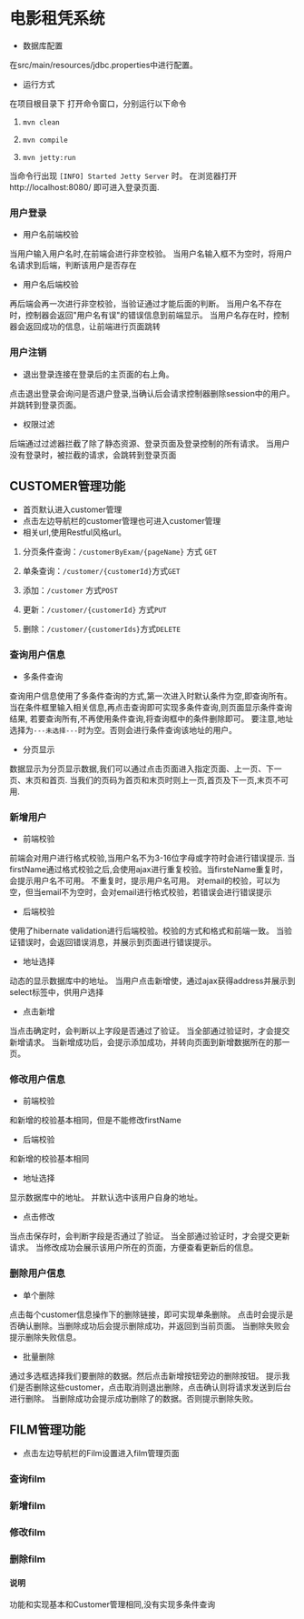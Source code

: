 # 电影租凭系统
 
* 数据库配置
<p>在src/main/resources/jdbc.properties中进行配置。</p>

* 运行方式

<p>在项目根目录下 打开命令窗口，分别运行以下命令</p>
 
 1. <code>mvn clean</code>
 
 2. <code>mvn compile</code>  
 
 3. <code>mvn jetty:run</code>  
   
<p>当命令行出现 <code>[INFO] Started Jetty Server</code> 时。
在浏览器打开http://localhost:8080/ 即可进入登录页面.
</p>

### 用户登录
* 用户名前端校验
<p>当用户输入用户名时,在前端会进行非空校验。
当用户名输入框不为空时，将用户名请求到后端，判断该用户是否存在</p>

* 用户名后端校验 
 <p>再后端会再一次进行非空校验，当验证通过才能后面的判断。
 当用户名不存在时，控制器会返回"用户名有误"的错误信息到前端显示。
 当用户名存在时，控制器会返回成功的信息，让前端进行页面跳转</p>
 
 
 

### 用户注销
* 退出登录连接在登录后的主页面的右上角。
<p>点击退出登录会询问是否退户登录,当确认后会请求控制器删除session中的用户。
并跳转到登录页面。
</p>

* 权限过滤
<p>后端通过过滤器拦截了除了静态资源、登录页面及登录控制的所有请求。
当用户没有登录时，被拦截的请求，会跳转到登录页面</p>


## CUSTOMER管理功能
* 首页默认进入customer管理
* 点击左边导航栏的customer管理也可进入customer管理
* 相关url,使用Restful风格url。

1. 分页条件查询：<code>/customerByExam/{pageName}</code> 方式 <code>GET</code> 

1. 单条查询：<code>/customer/{customerId}</code>方式<code>GET</code>

1. 添加：<code>/customer</code> 方式<code>POST</code>

1. 更新：<code>/customer/{customerId}</code> 方式<code>PUT</code>

1. 删除：<code>/customer/{customerIds}</code>方式<code>DELETE</code>


### 查询用户信息
* 多条件查询
<p>查询用户信息使用了多条件查询的方式,第一次进入时默认条件为空,即查询所有。
当在条件框里输入相关信息,再点击查询即可实现多条件查询,则页面显示条件查询结果,
若要查询所有,不再使用条件查询,将查询框中的条件删除即可。
要注意,地址选择为<code>---未选择---</code>时为空。否则会进行条件查询该地址的用户。
<p>


* 分页显示
<p>数据显示为分页显示数据,我们可以通过点击页面进入指定页面、上一页、下一页、末页和首页.
当我们的页码为首页和末页时则上一页,首页及下一页,末页不可用.
</p>

### 新增用户
* 前端校验
<p>前端会对用户进行格式校验,当用户名不为3-16位字母或字符时会进行错误提示.
当firstName通过格式校验之后,会使用ajax进行重复校验。当firsteName重复时，会提示用户名不可用。
不重复时，提示用户名可用。
对email的校验，可以为空，但当email不为空时，会对email进行格式校验，若错误会进行错误提示</p>

* 后端校验
<p>使用了hibernate validation进行后端校验。校验的方式和格式和前端一致。
当验证错误时，会返回错误消息，并展示到页面进行错误提示。</p>

* 地址选择
<p>动态的显示数据库中的地址。
当用户点击新增使，通过ajax获得address并展示到select标签中，供用户选择</p>

* 点击新增
<p>当点击确定时，会判断以上字段是否通过了验证。
当全部通过验证时，才会提交新增请求。
当新增成功后，会提示添加成功，并转向页面到新增数据所在的那一页。</p>

### 修改用户信息
* 前端校验
<p>和新增的校验基本相同，但是不能修改firstName</p>

* 后端校验
<p>和新增的校验基本相同</p>

* 地址选择
<p>显示数据库中的地址。
并默认选中该用户自身的地址。</p>

* 点击修改
<p>当点击保存时，会判断字段是否通过了验证。
当全部通过验证时，才会提交更新请求。
当修改成功会展示该用户所在的页面，方便查看更新后的信息。
</p>

### 删除用户信息
* 单个删除
<p>点击每个customer信息操作下的删除链接，即可实现单条删除。
点击时会提示是否确认删除。当删除成功后会提示删除成功，并返回到当前页面。
当删除失败会提示删除失败信息。</p>


* 批量删除
<p>通过多选框选择我们要删除的数据。然后点击新增按钮旁边的删除按钮。
提示我们是否删除这些customer，点击取消则退出删除，点击确认则将请求发送到后台进行删除。
当删除成功会提示成功删除了的数据。否则提示删除失败。</p>


## FILM管理功能
* 点击左边导航栏的Film设置进入film管理页面

### 查询film

### 新增film

### 修改film

### 删除film

#### 说明
<p>功能和实现基本和Customer管理相同,没有实现多条件查询</p>